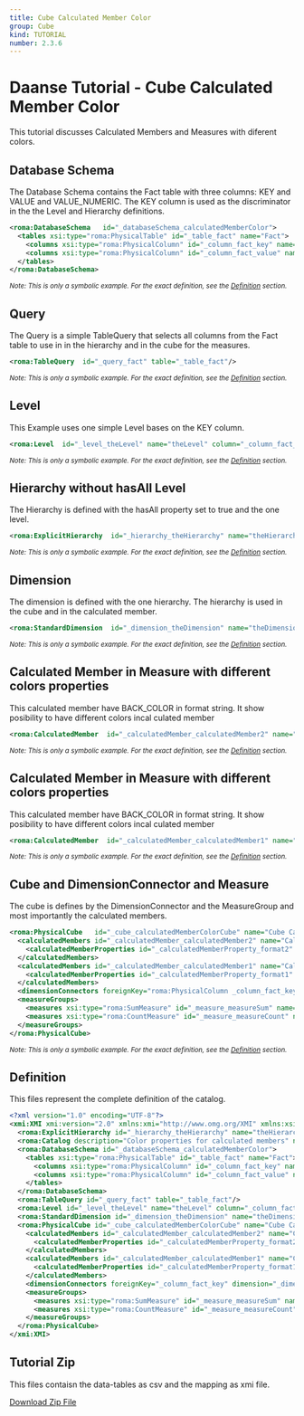 ```yaml
---
title: Cube Calculated Member Color
group: Cube
kind: TUTORIAL
number: 2.3.6
---
```

# Daanse Tutorial - Cube Calculated Member Color

This tutorial discusses Calculated Members and Measures with diferent colors.



## Database Schema

The Database Schema contains the Fact table with three columns: KEY and VALUE and VALUE_NUMERIC. The KEY column is used as the discriminator in the the Level and Hierarchy definitions.


```xml
<roma:DatabaseSchema   id="_databaseSchema_calculatedMemberColor">
  <tables xsi:type="roma:PhysicalTable" id="_table_fact" name="Fact">
    <columns xsi:type="roma:PhysicalColumn" id="_column_fact_key" name="KEY"/>
    <columns xsi:type="roma:PhysicalColumn" id="_column_fact_value" name="VALUE" type="Integer"/>
  </tables>
</roma:DatabaseSchema>

```
*<small>Note: This is only a symbolic example. For the exact definition, see the [Definition](#definition) section.</small>*
## Query

The Query is a simple TableQuery that selects all columns from the Fact table to use in in the hierarchy and in the cube for the measures.


```xml
<roma:TableQuery  id="_query_fact" table="_table_fact"/>

```
*<small>Note: This is only a symbolic example. For the exact definition, see the [Definition](#definition) section.</small>*
## Level

This Example uses one simple Level bases on the KEY column.


```xml
<roma:Level  id="_level_theLevel" name="theLevel" column="_column_fact_key"/>

```
*<small>Note: This is only a symbolic example. For the exact definition, see the [Definition](#definition) section.</small>*
## Hierarchy without hasAll Level

The Hierarchy is defined with the hasAll property set to true and the one level.


```xml
<roma:ExplicitHierarchy  id="_hierarchy_theHierarchy" name="theHierarchy" primaryKey="_column_fact_key" query="_query_fact" levels="_level_theLevel"/>

```
*<small>Note: This is only a symbolic example. For the exact definition, see the [Definition](#definition) section.</small>*
## Dimension

The dimension is defined with the one hierarchy. The hierarchy is used in the cube and in the calculated member.


```xml
<roma:StandardDimension  id="_dimension_theDimension" name="theDimension" hierarchies="roma:ExplicitHierarchy _hierarchy_theHierarchy"/>

```
*<small>Note: This is only a symbolic example. For the exact definition, see the [Definition](#definition) section.</small>*
## Calculated Member in Measure with different colors properties

This calculated member have BACK_COLOR in format string. It show posibility to have different colors incal culated member



```xml
<roma:CalculatedMember  id="_calculatedMember_calculatedMember2" name="Calculated Member 2" displayFolder="folder" formula="[Measures].[Measure-Sum] / [Measures].[Measure-Count]"/>

```
*<small>Note: This is only a symbolic example. For the exact definition, see the [Definition](#definition) section.</small>*
## Calculated Member in Measure with different colors properties

This calculated member have BACK_COLOR in format string. It show posibility to have different colors incal culated member


```xml
<roma:CalculatedMember  id="_calculatedMember_calculatedMember1" name="Calculated Member 1" displayFolder="folder" formula="[Measures].[Measure-Sum] / [Measures].[Measure-Count]" parent="[theDimension].[theHierarchy].[All theHierarchys]" hierarchy="roma:ExplicitHierarchy _hierarchy_theHierarchy"/>

```
*<small>Note: This is only a symbolic example. For the exact definition, see the [Definition](#definition) section.</small>*
## Cube and DimensionConnector and Measure

The cube is defines by the DimensionConnector and the MeasureGroup and most importantly the calculated members.


```xml
<roma:PhysicalCube   id="_cube_calculatedMemberColorCube" name="Cube CalculatedMember with different colors" query="_query_fact">
  <calculatedMembers id="_calculatedMember_calculatedMember2" name="Calculated Member 2" displayFolder="folder" formula="[Measures].[Measure-Sum] / [Measures].[Measure-Count]">
    <calculatedMemberProperties id="_calculatedMemberProperty_format2" name="FORMAT_STRING" value="$#,##;BACK_COLOR=255;FORE_COLOR=13369395"/>
  </calculatedMembers>
  <calculatedMembers id="_calculatedMember_calculatedMember1" name="Calculated Member 1" displayFolder="folder" formula="[Measures].[Measure-Sum] / [Measures].[Measure-Count]" parent="[theDimension].[theHierarchy].[All theHierarchys]" hierarchy="roma:ExplicitHierarchy _hierarchy_theHierarchy">
    <calculatedMemberProperties id="_calculatedMemberProperty_format1" name="FORMAT_STRING" value="$#,##0.00;BACK_COLOR=65535;FORE_COLOR=13369395"/>
  </calculatedMembers>
  <dimensionConnectors foreignKey="roma:PhysicalColumn _column_fact_key" dimension="roma:StandardDimension _dimension_theDimension" id="_dimensionConnector_theDimension"/>
  <measureGroups>
    <measures xsi:type="roma:SumMeasure" id="_measure_measureSum" name="Measure-Sum" formatString="$#,##0.00;BACK_COLOR=32768;FORE_COLOR=0" column="_column_fact_value"/>
    <measures xsi:type="roma:CountMeasure" id="_measure_measureCount" name="Measure-Count" formatString="$#,##0.00;BACK_COLOR=16711680;FORE_COLOR=0" column="_column_fact_value"/>
  </measureGroups>
</roma:PhysicalCube>

```
*<small>Note: This is only a symbolic example. For the exact definition, see the [Definition](#definition) section.</small>*

## Definition

This files represent the complete definition of the catalog.

```xml
<?xml version="1.0" encoding="UTF-8"?>
<xmi:XMI xmi:version="2.0" xmlns:xmi="http://www.omg.org/XMI" xmlns:xsi="http://www.w3.org/2001/XMLSchema-instance" xmlns:roma="https://www.daanse.org/spec/org.eclipse.daanse.rolap.mapping">
  <roma:ExplicitHierarchy id="_hierarchy_theHierarchy" name="theHierarchy" primaryKey="_column_fact_key" query="_query_fact" levels="_level_theLevel"/>
  <roma:Catalog description="Color properties for calculated members" name="Daanse Tutorial - Cube Calculated Member Color" cubes="_cube_calculatedMemberColorCube" dbschemas="_databaseSchema_calculatedMemberColor"/>
  <roma:DatabaseSchema id="_databaseSchema_calculatedMemberColor">
    <tables xsi:type="roma:PhysicalTable" id="_table_fact" name="Fact">
      <columns xsi:type="roma:PhysicalColumn" id="_column_fact_key" name="KEY"/>
      <columns xsi:type="roma:PhysicalColumn" id="_column_fact_value" name="VALUE" type="Integer"/>
    </tables>
  </roma:DatabaseSchema>
  <roma:TableQuery id="_query_fact" table="_table_fact"/>
  <roma:Level id="_level_theLevel" name="theLevel" column="_column_fact_key"/>
  <roma:StandardDimension id="_dimension_theDimension" name="theDimension" hierarchies="_hierarchy_theHierarchy"/>
  <roma:PhysicalCube id="_cube_calculatedMemberColorCube" name="Cube CalculatedMember with different colors" query="_query_fact">
    <calculatedMembers id="_calculatedMember_calculatedMember2" name="Calculated Member 2" displayFolder="folder" formula="[Measures].[Measure-Sum] / [Measures].[Measure-Count]">
      <calculatedMemberProperties id="_calculatedMemberProperty_format2" name="FORMAT_STRING" value="$#,##;BACK_COLOR=255;FORE_COLOR=13369395"/>
    </calculatedMembers>
    <calculatedMembers id="_calculatedMember_calculatedMember1" name="Calculated Member 1" displayFolder="folder" formula="[Measures].[Measure-Sum] / [Measures].[Measure-Count]" parent="[theDimension].[theHierarchy].[All theHierarchys]" hierarchy="_hierarchy_theHierarchy">
      <calculatedMemberProperties id="_calculatedMemberProperty_format1" name="FORMAT_STRING" value="$#,##0.00;BACK_COLOR=65535;FORE_COLOR=13369395"/>
    </calculatedMembers>
    <dimensionConnectors foreignKey="_column_fact_key" dimension="_dimension_theDimension" id="_dimensionConnector_theDimension"/>
    <measureGroups>
      <measures xsi:type="roma:SumMeasure" id="_measure_measureSum" name="Measure-Sum" formatString="$#,##0.00;BACK_COLOR=32768;FORE_COLOR=0" column="_column_fact_value"/>
      <measures xsi:type="roma:CountMeasure" id="_measure_measureCount" name="Measure-Count" formatString="$#,##0.00;BACK_COLOR=16711680;FORE_COLOR=0" column="_column_fact_value"/>
    </measureGroups>
  </roma:PhysicalCube>
</xmi:XMI>

```



## Tutorial Zip
This files contaisn the data-tables as csv and the mapping as xmi file.

<a href="./zip/tutorial.cube.calculatedmember.color.zip" download>Download Zip File</a>
